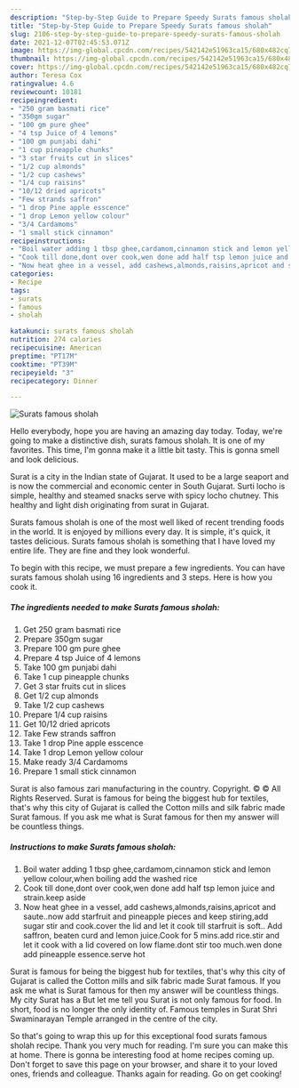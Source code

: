 ```yaml
---
description: "Step-by-Step Guide to Prepare Speedy Surats famous sholah"
title: "Step-by-Step Guide to Prepare Speedy Surats famous sholah"
slug: 2106-step-by-step-guide-to-prepare-speedy-surats-famous-sholah
date: 2021-12-07T02:45:53.071Z
image: https://img-global.cpcdn.com/recipes/542142e51963ca15/680x482cq70/surats-famous-sholah-recipe-main-photo.jpg
thumbnail: https://img-global.cpcdn.com/recipes/542142e51963ca15/680x482cq70/surats-famous-sholah-recipe-main-photo.jpg
cover: https://img-global.cpcdn.com/recipes/542142e51963ca15/680x482cq70/surats-famous-sholah-recipe-main-photo.jpg
author: Teresa Cox
ratingvalue: 4.6
reviewcount: 10181
recipeingredient:
- "250 gram basmati rice"
- "350gm sugar"
- "100 gm pure ghee"
- "4 tsp Juice of 4 lemons"
- "100 gm punjabi dahi"
- "1 cup pineapple chunks"
- "3 star fruits cut in slices"
- "1/2 cup almonds"
- "1/2 cup cashews"
- "1/4 cup raisins"
- "10/12 dried apricots"
- "Few strands saffron"
- "1 drop Pine apple esscence"
- "1 drop Lemon yellow colour"
- "3/4 Cardamoms"
- "1 small stick cinnamon"
recipeinstructions:
- "Boil water adding 1 tbsp ghee,cardamom,cinnamon stick and lemon yellow colour,when boiling add the washed rice"
- "Cook till done,dont over cook,wen done add half tsp lemon juice and strain.keep aside"
- "Now heat ghee in a vessel, add cashews,almonds,raisins,apricot and saute..now add starfruit and pineapple pieces and keep stiring,add sugar stir and cook.cover the lid and let it cook till starfruit is soft.. Add saffron, beaten curd and lemon juice.Cook for 5 mins.add rice.stir and let it cook with a lid covered on low flame.dont stir too much.wen done add pineapple essence.serve hot"
categories:
- Recipe
tags:
- surats
- famous
- sholah

katakunci: surats famous sholah 
nutrition: 274 calories
recipecuisine: American
preptime: "PT17M"
cooktime: "PT39M"
recipeyield: "3"
recipecategory: Dinner

---
```



![Surats famous sholah](https://img-global.cpcdn.com/recipes/542142e51963ca15/680x482cq70/surats-famous-sholah-recipe-main-photo.jpg)

Hello everybody, hope you are having an amazing day today. Today, we're going to make a distinctive dish, surats famous sholah. It is one of my favorites. This time, I'm gonna make it a little bit tasty. This is gonna smell and look delicious.

Surat is a city in the Indian state of Gujarat. It used to be a large seaport and is now the commercial and economic center in South Gujarat. Surti locho is simple, healthy and steamed snacks serve with spicy locho chutney. This healthy and light dish originating from surat in Gujarat.

Surats famous sholah is one of the most well liked of recent trending foods in the world. It is enjoyed by millions every day. It is simple, it's quick, it tastes delicious. Surats famous sholah is something that I have loved my entire life. They are fine and they look wonderful.


To begin with this recipe, we must prepare a few ingredients. You can have surats famous sholah using 16 ingredients and 3 steps. Here is how you cook it.

<!--inarticleads1-->

##### The ingredients needed to make Surats famous sholah:

1. Get 250 gram basmati rice
1. Prepare 350gm sugar
1. Prepare 100 gm pure ghee
1. Prepare 4 tsp Juice of 4 lemons
1. Take 100 gm punjabi dahi
1. Take 1 cup pineapple chunks
1. Get 3 star fruits cut in slices
1. Get 1/2 cup almonds
1. Take 1/2 cup cashews
1. Prepare 1/4 cup raisins
1. Get 10/12 dried apricots
1. Take Few strands saffron
1. Take 1 drop Pine apple esscence
1. Take 1 drop Lemon yellow colour
1. Make ready 3/4 Cardamoms
1. Prepare 1 small stick cinnamon


Surat is also famous zari manufacturing in the country. Copyright. © © All Rights Reserved. Surat is famous for being the biggest hub for textiles, that's why this city of Gujarat is called the Cotton mills and silk fabric made Surat famous. If you ask me what is Surat famous for then my answer will be countless things. 

<!--inarticleads2-->

##### Instructions to make Surats famous sholah:

1. Boil water adding 1 tbsp ghee,cardamom,cinnamon stick and lemon yellow colour,when boiling add the washed rice
1. Cook till done,dont over cook,wen done add half tsp lemon juice and strain.keep aside
1. Now heat ghee in a vessel, add cashews,almonds,raisins,apricot and saute..now add starfruit and pineapple pieces and keep stiring,add sugar stir and cook.cover the lid and let it cook till starfruit is soft.. Add saffron, beaten curd and lemon juice.Cook for 5 mins.add rice.stir and let it cook with a lid covered on low flame.dont stir too much.wen done add pineapple essence.serve hot


Surat is famous for being the biggest hub for textiles, that's why this city of Gujarat is called the Cotton mills and silk fabric made Surat famous. If you ask me what is Surat famous for then my answer will be countless things. My city Surat has a But let me tell you Surat is not only famous for food. In short, food is no longer the only identity of. Famous temples in Surat Shri Swaminarayan Temple arranged in the centre of the city. 

So that's going to wrap this up for this exceptional food surats famous sholah recipe. Thank you very much for reading. I'm sure you can make this at home. There is gonna be interesting food at home recipes coming up. Don't forget to save this page on your browser, and share it to your loved ones, friends and colleague. Thanks again for reading. Go on get cooking!
